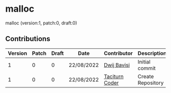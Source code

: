 [//]: # ( ------------------------------------------------------------------ {c)
[//]: # ( COPYRIGHT 2022 Dwij Bavisi <dwijbavisi@gmail.com>                  {c)
[//]: # ( Licensed under:                                                    {c)
[//]: # (     Taciturn Coder's `License to Hack` License                     {c)
[//]: # (     TC's L2H 1.0                                                   {c)
[//]: # ( A copy of the License may be obtained from:                        {c)
[//]: # (     https://TaciturnCoder.github.io/TCsL2H/legalcode/1.0           {c)
[//]: # ( See the License for the permissions and limitations.               {c)
[//]: # ( ------------------------------------------------------------------ {c)

# malloc
malloc (version:1, patch:0, draft:0)

## Contributions

| Version | Patch | Draft | Date | Contributor | Description |
| --- | --- | --- | --- | --- | --- |
| 1 | 0 | 0 | 22/08/2022 | [Dwij Bavisi][0] | Initial commit |
| 1 | 0 | 0 | 22/08/2022 | [Taciturn Coder][1] | Create Repository |

[0]:https://github.com/DwijBavisi
[1]:https://github.com/TaciturnCoder
